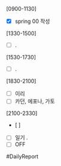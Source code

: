 [0900-1130]
- [x] spring 00 작성

[1330-1500]
- [ ] .

[1530-1730]
- [ ] .

[1830-2100]
- [ ] 이리
- [ ] 카던, 에포나, 가토

[2100-2330]
- [ ] 
- [ ] 일기
	.
- [ ] OFF

#DailyReport 
